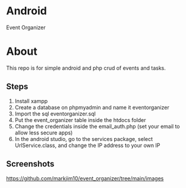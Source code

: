 # Android
Event Organizer

# About
This repo is for simple android and php crud of events and tasks. 

## Steps
1. Install xampp
2. Create a database on phpmyadmin and name it eventorganizer
3. Import the sql eventorganizer.sql
4. Put the event_organizer table inside the htdocs folder
5. Change the credentials inside the email_auth.php (set your email to allow less secure apps)
6. In the android studio, go to the services package, select UrlService.class, and change the IP address to your own IP

## Screenshots
https://github.com/markjim10/event_organizer/tree/main/images
